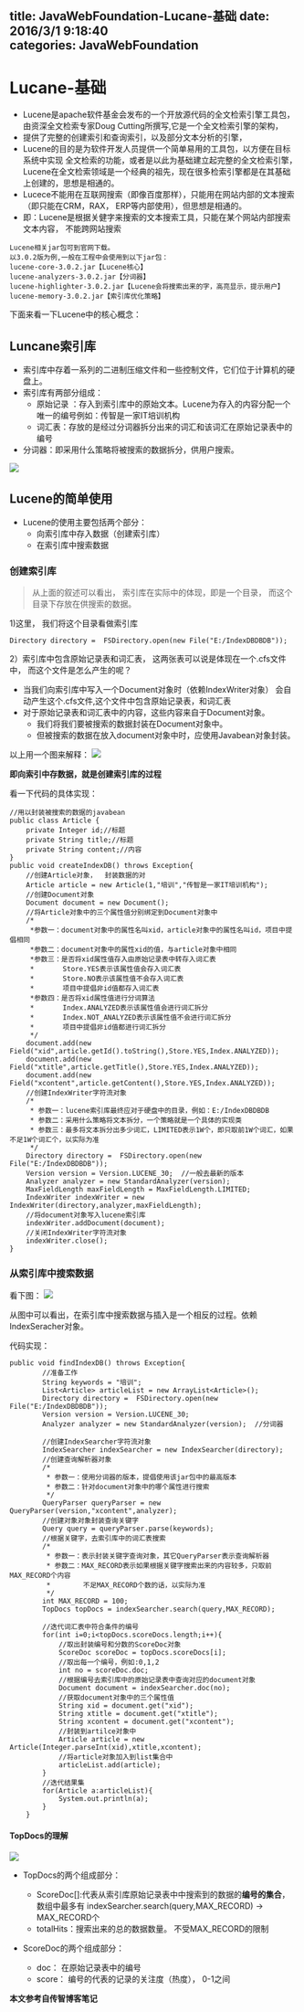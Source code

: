 title: JavaWebFoundation-Lucane-基础
date: 2016/3/1 9:18:40               
categories: JavaWebFoundation
---

# Lucane-基础 #

- Lucene是apache软件基金会发布的一个开放源代码的全文检索引擎工具包，
  由资深全文检索专家Doug Cutting所撰写,它是一个全文检索引擎的架构，
- 提供了完整的创建索引和查询索引，以及部分文本分析的引擎，
- Lucene的目的是为软件开发人员提供一个简单易用的工具包，以方便在目标系统中实现
  全文检索的功能，或者是以此为基础建立起完整的全文检索引擎，Lucene在全文检索领域是一个经典的祖先，现在很多检索引擎都是在其基础上创建的，思想是相通的。
- Lucece不能用在互联网搜索（即像百度那样），只能用在网站内部的文本搜索
 （即只能在CRM，RAX，   ERP等内部使用），但思想是相通的。
- 即：Lucene是根据关健字来搜索的文本搜索工具，只能在某个网站内部搜索文本内容，
  不能跨网站搜索
> 
	Lucene相关jar包可到官网下载。
	以3.0.2版为例,一般在工程中会使用到以下jar包：
	lucene-core-3.0.2.jar【Lucene核心】
	lucene-analyzers-3.0.2.jar【分词器】
	lucene-highlighter-3.0.2.jar【Lucene会将搜索出来的字，高亮显示，提示用户】
	lucene-memory-3.0.2.jar【索引库优化策略】

下面来看一下Lucene中的核心概念：

## Luncane索引库 ##

- 索引库中存着一系列的二进制压缩文件和一些控制文件，它们位于计算机的硬盘上。
- 索引库有两部分组成：
   - 原始记录 ：存入到索引库中的原始文本。Lucene为存入的内容分配一个唯一的编号例如：传智是一家IT培训机构
   - 词汇表：存放的是经过分词器拆分出来的词汇和该词汇在原始记录表中的编号
- 分词器：即采用什么策略将被搜索的数据拆分，供用户搜索。

![](http://7xrbxa.com1.z0.glb.clouddn.com/JavaWebFoundationLucene%E5%9F%BA%E7%A1%801.JPG)


## Lucene的简单使用 ##
- Lucene的使用主要包括两个部分：
  - 向索引库中存入数据（创建索引库）
  - 在索引库中搜索数据

### 创建索引库 ###
> 从上面的叙述可以看出， 索引库在实际中的体现，即是一个目录，
> 而这个目录下存放在供搜索的数据。

1)这里， 我们将这个目录看做索引库

	Directory directory =  FSDirectory.open(new File("E:/IndexDBDBDB"));  

2）索引库中包含原始记录表和词汇表， 这两张表可以说是体现在一个.cfs文件中， 而这个文件是怎么产生的呢？

- 当我们向索引库中写入一个Document对象时（依赖IndexWriter对象）
  会自动产生这个.cfs文件,这个文件中包含原始记录表，和词汇表
- 对于原始记录表和词汇表中的内容，这些内容来自于Document对象。
   - 我们将我们要被搜索的数据封装在Document对象中。
   - 但被搜索的数据在放入document对象中时，应使用Javabean对象封装。


以上用一个图来解释：
![](http://7xrbxa.com1.z0.glb.clouddn.com/JavaWebFoundationLucene%E5%9F%BA%E7%A1%802.JPG)

**即向索引中存数据，就是创建索引库的过程**

看一下代码的具体实现：

	//用以封装被搜索的数据的javabean
	public class Article {
		private Integer id;//标题
		private String title;//标题
		private String content;//内容
	}
	public void createIndexDB() throws Exception{
		//创建Article对象，  封装数据的对
		Article article = new Article(1,"培训","传智是一家IT培训机构");
		//创建Document对象
		Document document = new Document();
		//将Article对象中的三个属性值分别绑定到Document对象中
		/*
		 *参数一：document对象中的属性名叫xid，article对象中的属性名叫id，项目中提倡相同
		 *参数二：document对象中的属性xid的值，与article对象中相同
		 *参数三：是否将xid属性值存入由原始记录表中转存入词汇表
		 *       Store.YES表示该属性值会存入词汇表
		 *       Store.NO表示该属性值不会存入词汇表
		 *       项目中提倡非id值都存入词汇表
		 *参数四：是否将xid属性值进行分词算法
		 *       Index.ANALYZED表示该属性值会进行词汇拆分
		 *       Index.NOT_ANALYZED表示该属性值不会进行词汇拆分
		 *       项目中提倡非id值都进行词汇拆分
		 */
		document.add(new Field("xid",article.getId().toString(),Store.YES,Index.ANALYZED));
		document.add(new Field("xtitle",article.getTitle(),Store.YES,Index.ANALYZED));
		document.add(new Field("xcontent",article.getContent(),Store.YES,Index.ANALYZED));
		//创建IndexWriter字符流对象
		/*
		 * 参数一：lucene索引库最终应对于硬盘中的目录，例如：E:/IndexDBDBDB
		 * 参数二：采用什么策略将文本拆分，一个策略就是一个具体的实现类
		 * 参数三：最多将文本拆分出多少词汇，LIMITED表示1W个，即只取前1W个词汇，如果不足1W个词汇个，以实际为准
		 */
		Directory directory =  FSDirectory.open(new File("E:/IndexDBDBDB"));
		Version version = Version.LUCENE_30;  //一般去最新的版本
		Analyzer analyzer = new StandardAnalyzer(version);
		MaxFieldLength maxFieldLength = MaxFieldLength.LIMITED;
		IndexWriter indexWriter = new IndexWriter(directory,analyzer,maxFieldLength);
		//将document对象写入lucene索引库
		indexWriter.addDocument(document);
		//关闭IndexWriter字符流对象
		indexWriter.close();
	}

### 从索引库中搜索数据 ###
看下图：
![](http://7xrbxa.com1.z0.glb.clouddn.com/JavaWebFoundationLucene%E5%9F%BA%E7%A1%803.JPG)

从图中可以看出，在索引库中搜索数据与插入是一个相反的过程。依赖IndexSeracher对象。

代码实现：

	public void findIndexDB() throws Exception{
			//准备工作
			String keywords = "培训";
			List<Article> articleList = new ArrayList<Article>();
			Directory directory =  FSDirectory.open(new File("E:/IndexDBDBDB"));
			Version version = Version.LUCENE_30;
			Analyzer analyzer = new StandardAnalyzer(version);  //分词器
	
			//创建IndexSearcher字符流对象
			IndexSearcher indexSearcher = new IndexSearcher(directory);
			//创建查询解析器对象
			/*
			 * 参数一：使用分词器的版本，提倡使用该jar包中的最高版本
			 * 参数二：针对document对象中的哪个属性进行搜索
			 */
			QueryParser queryParser = new QueryParser(version,"xcontent",analyzer);
			//创建对象对象封装查询关键字
			Query query = queryParser.parse(keywords);
			//根据关键字，去索引库中的词汇表搜索
			/*
			 * 参数一：表示封装关键字查询对象，其它QueryParser表示查询解析器
			 * 参数二：MAX_RECORD表示如果根据关键字搜索出来的内容较多，只取前MAX_RECORD个内容
			 *        不足MAX_RECORD个数的话，以实际为准
			 */
			int MAX_RECORD = 100;
			TopDocs topDocs = indexSearcher.search(query,MAX_RECORD);
	
			//迭代词汇表中符合条件的编号 
			for(int i=0;i<topDocs.scoreDocs.length;i++){
				//取出封装编号和分数的ScoreDoc对象
				ScoreDoc scoreDoc = topDocs.scoreDocs[i];
				//取出每一个编号，例如:0,1,2
				int no = scoreDoc.doc;
				//根据编号去索引库中的原始记录表中查询对应的document对象
				Document document = indexSearcher.doc(no);
				//获取document对象中的三个属性值
				String xid = document.get("xid");
				String xtitle = document.get("xtitle");
				String xcontent = document.get("xcontent");
				//封装到artilce对象中
				Article article = new Article(Integer.parseInt(xid),xtitle,xcontent);
				//将article对象加入到list集合中
				articleList.add(article);
			}
			//迭代结果集
			for(Article a:articleList){
				System.out.println(a);
			}
		}

#### TopDocs的理解 ####
![](http://7xrbxa.com1.z0.glb.clouddn.com/JavaWebFoundationLucene%E5%9F%BA%E7%A1%804.JPG)

- TopDocs的两个组成部分：
   - ScoreDoc[]:代表从索引库原始记录表中中搜索到的数据的**编号的集合**， 数组中最多有 
			indexSearcher.search(query,MAX_RECORD)    ->     MAX_RECORD个
   - totalHits：搜索出来的总的数据数量。  不受MAX_RECORD的限制

- ScoreDoc的两个组成部分：
   - doc： 在原始记录表中的编号
   - score： 编号的代表的记录的关注度（热度）， 0-1之间



**本文参考自传智博客笔记**










